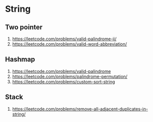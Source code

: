 String
======

Two pointer
----------
1. https://leetcode.com/problems/valid-palindrome-ii/
2. https://leetcode.com/problems/valid-word-abbreviation/

Hashmap
-------
1. https://leetcode.com/problems/valid-palindrome
2. https://leetcode.com/problems/palindrome-permutation/
3. https://leetcode.com/problems/custom-sort-string

Stack
-----
1. https://leetcode.com/problems/remove-all-adjacent-duplicates-in-string/
